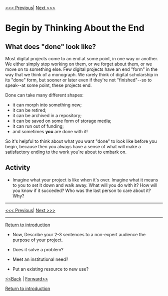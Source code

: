 [<<< Previous](https://github.com/SouthernMethodistUniversity/projectplan)| [Next >>>](2Audience.md) 

# Begin by Thinking About the End

## What does "done" look like? 

Most digital projects come to an end at some point, in one way or another. We either simply stop working on them, or we forget about them, or we move on to something else. Few digital projects have an end "form" in the way that we think of a monograph. We rarely think of digital scholarship in its "done" form, but sooner or later even if they're not "finished"--so to speak--at some point, these projects end. 

Done can take many different shapes: 
* it can morph into something new;
* it can be retired;
* it can be archived in a repository;
* it can be saved on some form of storage media;
* it can run out of funding; 
* and sometimes **you** are done with it!

So it's helpful to think about what you want "done" to look like before you begin, because then you always have a sense of what will make a satisfactory ending to the work you're about to embark on. 

## Activity
* Imagine what your project is like when it's over. Imagine what it means to you to set it down and walk away. What will you do with it? How will you know if it succeded? Who was the last person to care about it? Why? 

-----

[<<< Previous](https://github.com/SouthernMethodistUniversity/projectplan)| [Next >>>](2Audience.md) 

-----
[Return to introduction](https://github.com/SouthernMethodistUniversity/projectplan)









* Now, Describe your 2-3 sentences to a non-expert audience the purpose of your project. 

 * Does it solve a problem? 
 * Meet an institutional need? 
 * Put an existing resource to new use?  


[<<Back](https://github.com/DHRISMU/project-lab)	| 	[Forward>>](2Audience.md)


[Return to introduction](https://github.com/DHRISMU/project-lab)


